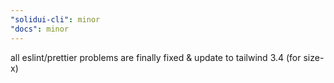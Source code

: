 ```yaml
---
"solidui-cli": minor
"docs": minor
---
```


all eslint/prettier problems are finally fixed & update to tailwind 3.4 (for size-x)
